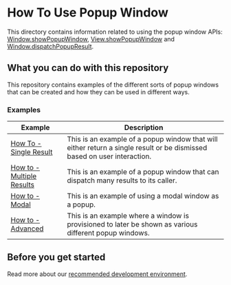 # How To Use Popup Window

This directory contains information related to using the popup window APIs: [Window.showPopupWindow](https://developer.openfin.co/docs/javascript/stable/tutorial-Window.showPopupWindow.html), [View.showPopupWindow](https://developer.openfin.co/docs/javascript/stable/tutorial-View.showPopupWindow.html) and [Window.dispatchPopupResult](https://developer.openfin.co/docs/javascript/stable/tutorial-Window.dispatchPopupResult.html).

## What you can do with this repository

This repository contains examples of the different sorts of popup windows that can be created and how they can be used in different ways.

### Examples

| Example                                         | Description                                                                                                             |
| ----------------------------------------------- | ----------------------------------------------------------------------------------------------------------------------- |
| [How To - Single Result](./single-result)       | This is an example of a popup window that will either return a single result or be dismissed based on user interaction. |
| [How to - Multiple Results](./multiple-results) | This is an example of a popup window that can dispatch many results to its caller.                                      |
| [How to - Modal](./modal)                       | This is an example of using a modal window as a popup.                                                                  |
| [How to - Advanced](./advanced)                 | This is an example where a window is provisioned to later be shown as various different popup windows.                  |

## Before you get started

Read more about our [recommended development environment](https://developers.openfin.co/of-docs/docs/set-up-your-dev-environment).
